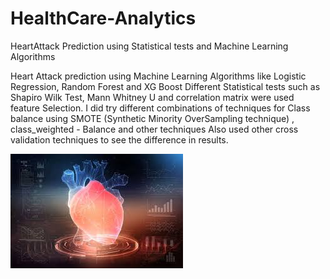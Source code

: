 # HealthCare-Analytics
HeartAttack Prediction using Statistical tests and Machine Learning Algorithms

Heart Attack prediction using Machine Learning Algorithms like Logistic Regression, Random Forest and XG Boost
Different Statistical tests such as Shapiro Wilk Test, Mann Whitney U and correlation matrix were used feature Selection.
I did try different combinations of techniques for Class balance using SMOTE (Synthetic Minority OverSampling technique) , class_weighted - Balance and other techniques
Also used other cross validation techniques to see the difference in results.

![Image Description](https://github.com/bhavinbhatt278/HealthCare-Analytics/blob/main/heart_disease_image.jpg)
